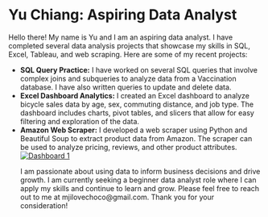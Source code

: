 <h1>Yu Chiang: Aspiring Data Analyst</h1>
<p>Hello there! My name is Yu and I am an aspiring data analyst. I have completed several data analysis projects that showcase my skills in SQL, Excel, Tableau, and web scraping. Here are some of my recent projects:</p>
<ul>
  <li><strong>SQL Query Practice:</strong> I have worked on several SQL queries that involve complex joins and subqueries to analyze data from a Vaccination database. I have also written queries to update and delete data.</li>
  <li><strong>Excel Dashboard Analytics:</strong> I created an Excel dashboard to analyze bicycle sales data by age, sex, commuting distance, and job type. The dashboard includes charts, pivot tables, and slicers that allow for easy filtering and exploration of the data.</li>
   <li><strong>Amazon Web Scraper:</strong> I developed a web scraper using Python and Beautiful Soup to extract product data from Amazon. The scraper can be used to analyze pricing, reviews, and other product attributes.</li>
  
<div class='tableauPlaceholder' id='viz1681050105401' style='position: relative'><noscript><a href='#'><img alt='Dashboard 1 ' src='https:&#47;&#47;public.tableau.com&#47;static&#47;images&#47;Co&#47;CovidInfectedDashboard_16809743367110&#47;Dashboard1&#47;1_rss.png' style='border: none' /></a></noscript><object class='tableauViz'  style='display:none;'><param name='host_url' value='https%3A%2F%2Fpublic.tableau.com%2F' /> <param name='embed_code_version' value='3' /> <param name='site_root' value='' /><param name='name' value='CovidInfectedDashboard_16809743367110&#47;Dashboard1' /><param name='tabs' value='no' /><param name='toolbar' value='yes' /><param name='static_image' value='https:&#47;&#47;public.tableau.com&#47;static&#47;images&#47;Co&#47;CovidInfectedDashboard_16809743367110&#47;Dashboard1&#47;1.png' /> <param name='animate_transition' value='yes' /><param name='display_static_image' value='yes' /><param name='display_spinner' value='yes' /><param name='display_overlay' value='yes' /><param name='display_count' value='yes' /><param name='language' value='en-US' /></object></div>                <script type='text/javascript'>
  var divElement = document.getElementById('viz1681050105401');
  var vizElement = divElement.getElementsByTagName('object')[0];
  if (divElement.offsetWidth > 800) {
    vizElement.style.width = '1600px';  // Change this value to make it wider
    vizElement.style.height = '795px';
  } else if (divElement.offsetWidth > 500) {
    vizElement.style.width = '1366px';
    vizElement.style.height = '795px';
  } else {
    vizElement.style.width = '100%';
    vizElement.style.height = '1277px';
  }
  var scriptElement = document.createElement('script');
  scriptElement.src = 'https://public.tableau.com/javascripts/api/viz_v1.js';
  vizElement.parentNode.insertBefore(scriptElement, vizElement);
</script>       
  
<p>I am passionate about using data to inform business decisions and drive growth. I am currently seeking a beginner data analyst role where I can apply my skills and continue to learn and grow. Please feel free to reach out to me at mjilovechoco@gmail.com. Thank you for your consideration!</p>
